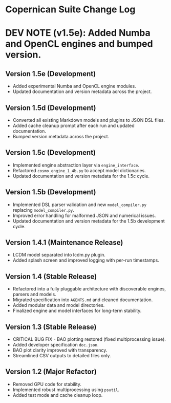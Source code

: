 # Copernican Suite Change Log
# DEV NOTE (v1.5e): Added Numba and OpenCL engines and bumped version.
## Version 1.5e (Development)
- Added experimental Numba and OpenCL engine modules.
- Updated documentation and version metadata across the project.

## Version 1.5d (Development)
- Converted all existing Markdown models and plugins to JSON DSL files.
- Added cache cleanup prompt after each run and updated documentation.
- Bumped version metadata across the project.

## Version 1.5c (Development)
- Implemented engine abstraction layer via `engine_interface`.
- Refactored `cosmo_engine_1_4b.py` to accept model dictionaries.
- Updated documentation and version metadata for the 1.5c cycle.

## Version 1.5b (Development)
- Implemented DSL parser validation and new `model_compiler.py` replacing
  `model_compiler.py`.
- Improved error handling for malformed JSON and numerical issues.
- Updated documentation and version metadata for the 1.5b development cycle.

## Version 1.4.1 (Maintenance Release)
- LCDM model separated into lcdm.py plugin.
- Added splash screen and improved logging with per-run timestamps.


## Version 1.4 (Stable Release)
- Refactored into a fully pluggable architecture with discoverable engines,
  parsers and models.
- Migrated specification into `AGENTS.md` and cleaned documentation.
- Added modular data and model directories.
- Finalized engine and model interfaces for long-term stability.

## Version 1.3 (Stable Release)
- CRITICAL BUG FIX - BAO plotting restored (fixed multiprocessing issue).
- Added developer specification `doc.json`.
- BAO plot clarity improved with transparency.
- Streamlined CSV outputs to detailed files only.

## Version 1.2 (Major Refactor)
- Removed GPU code for stability.
- Implemented robust multiprocessing using `psutil`.
- Added test mode and cache cleanup loop.
